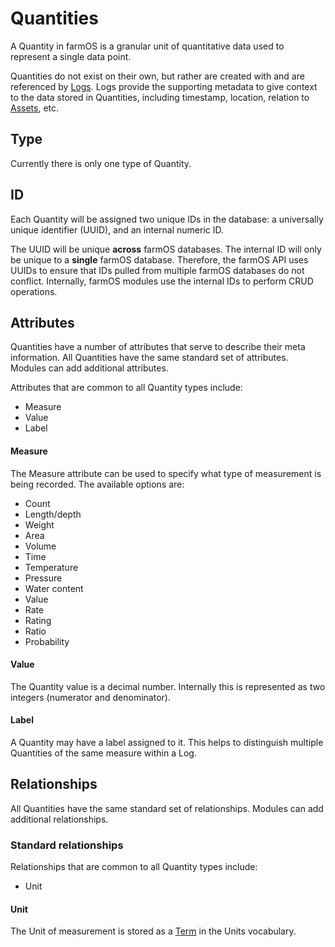 # Quantities

A Quantity in farmOS is a granular unit of quantitative data used to represent
a single data point.

Quantities do not exist on their own, but rather are created with and are
referenced by [Logs](/model/type/log). Logs provide the supporting metadata to
give context to the data stored in Quantities, including timestamp, location,
relation to [Assets](/model/type/asset), etc.

## Type

Currently there is only one type of Quantity.

## ID

Each Quantity will be assigned two unique IDs in the database: a universally
unique identifier (UUID), and an internal numeric ID.

The UUID will be unique **across** farmOS databases. The internal ID will only
be unique to a **single** farmOS database. Therefore, the farmOS API uses UUIDs
to ensure that IDs pulled from multiple farmOS databases do not conflict.
Internally, farmOS modules use the internal IDs to perform CRUD operations.

## Attributes

Quantities have a number of attributes that serve to describe their meta
information. All Quantities have the same standard set of attributes. Modules
can add additional attributes.

Attributes that are common to all Quantity types include:

- Measure
- Value
- Label

#### Measure

The Measure attribute can be used to specify what type of measurement is being
recorded. The available options are:

- Count
- Length/depth
- Weight
- Area
- Volume
- Time
- Temperature
- Pressure
- Water content
- Value
- Rate
- Rating
- Ratio
- Probability

#### Value

The Quantity value is a decimal number. Internally this is represented as two
integers (numerator and denominator).

#### Label

A Quantity may have a label assigned to it. This helps to distinguish multiple
Quantities of the same measure within a Log.

## Relationships

All Quantities have the same standard set of relationships. Modules can add
additional relationships.

### Standard relationships

Relationships that are common to all Quantity types include:

- Unit

#### Unit

The Unit of measurement is stored as a [Term](/model/type/term) in the Units
vocabulary.
